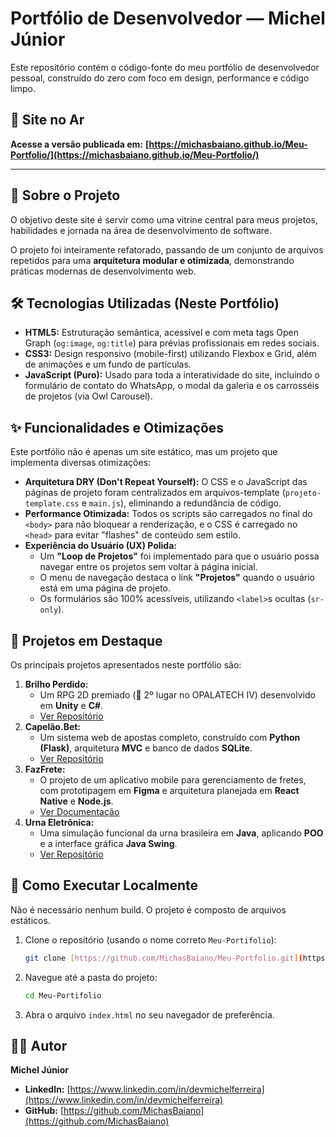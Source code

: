 # Portfólio de Desenvolvedor — Michel Júnior

Este repositório contém o código-fonte do meu portfólio de desenvolvedor pessoal, construído do zero com foco em design, performance e código limpo.

## 🚀 Site no Ar

**Acesse a versão publicada em:**
**[https://michasbaiano.github.io/Meu-Portfolio/](https://michasbaiano.github.io/Meu-Portfolio/)**

---

## 📖 Sobre o Projeto

O objetivo deste site é servir como uma vitrine central para meus projetos, habilidades e jornada na área de desenvolvimento de software.

O projeto foi inteiramente refatorado, passando de um conjunto de arquivos repetidos para uma **arquitetura modular e otimizada**, demonstrando práticas modernas de desenvolvimento web.

## 🛠️ Tecnologias Utilizadas (Neste Portfólio)

* **HTML5:** Estruturação semântica, acessível e com meta tags Open Graph (`og:image`, `og:title`) para prévias profissionais em redes sociais.
* **CSS3:** Design responsivo (mobile-first) utilizando Flexbox e Grid, além de animações e um fundo de partículas.
* **JavaScript (Puro):** Usado para toda a interatividade do site, incluindo o formulário de contato do WhatsApp, o modal da galeria e os carrosséis de projetos (via Owl Carousel).

## ✨ Funcionalidades e Otimizações

Este portfólio não é apenas um site estático, mas um projeto que implementa diversas otimizações:

* **Arquitetura DRY (Don't Repeat Yourself):** O CSS e o JavaScript das páginas de projeto foram centralizados em arquivos-template (`projeto-template.css` e `main.js`), eliminando a redundância de código.
* **Performance Otimizada:** Todos os scripts são carregados no final do `<body>` para não bloquear a renderização, e o CSS é carregado no `<head>` para evitar "flashes" de conteúdo sem estilo.
* **Experiência do Usuário (UX) Polida:**
    * Um **"Loop de Projetos"** foi implementado para que o usuário possa navegar entre os projetos sem voltar à página inicial.
    * O menu de navegação destaca o link **"Projetos"** quando o usuário está em uma página de projeto.
    * Os formulários são 100% acessíveis, utilizando `<label>`s ocultas (`sr-only`).

## 🌟 Projetos em Destaque

Os principais projetos apresentados neste portfólio são:

1.  **Brilho Perdido:**
    * Um RPG 2D premiado (🥈 2º lugar no OPALATECH IV) desenvolvido em **Unity** e **C#**.
    * [Ver Repositório](https://github.com/MichasBaiano/Brilho-Perdido)
2.  **Capelão.Bet:**
    * Um sistema web de apostas completo, construído com **Python (Flask)**, arquitetura **MVC** e banco de dados **SQLite**.
    * [Ver Repositório](https://github.com/sidnasc/capelao.bet)
3.  **FazFrete:**
    * O projeto de um aplicativo mobile para gerenciamento de fretes, com prototipagem em **Figma** e arquitetura planejada em **React Native** e **Node.js**.
    * [Ver Documentação](https://www.figma.com/design/mQmTYBik0wRikSh3n9FpvB/fretesP2?node-id=0-1&t=G4DmDjF3KcYyHNBB-1)
4.  **Urna Eletrônica:**
    * Uma simulação funcional da urna brasileira em **Java**, aplicando **POO** e a interface gráfica **Java Swing**.
    * [Ver Repositório](https://github.com/RecantoDoJohn/ProjetoUrnaEletronica)

## 📂 Como Executar Localmente

Não é necessário nenhum build. O projeto é composto de arquivos estáticos.

1.  Clone o repositório (usando o nome correto `Meu-Portifolio`):
    ```bash
    git clone [https://github.com/MichasBaiano/Meu-Portfolio.git](https://github.com/MichasBaiano/Meu-Portifolio.git)
    ```
2.  Navegue até a pasta do projeto:
    ```bash
    cd Meu-Portifolio
    ```
3.  Abra o arquivo `index.html` no seu navegador de preferência.

## 👨‍💻 Autor

**Michel Júnior**

* **LinkedIn:** [https://www.linkedin.com/in/devmichelferreira](https://www.linkedin.com/in/devmichelferreira)
* **GitHub:** [https://github.com/MichasBaiano](https://github.com/MichasBaiano)